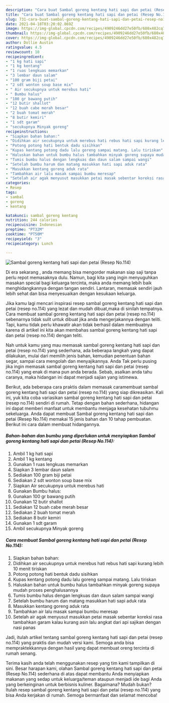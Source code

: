 ```yaml
---
description: "Cara buat Sambal goreng kentang hati sapi dan petai (Resep No.114) yang lezat Untuk Jualan"
title: "Cara buat Sambal goreng kentang hati sapi dan petai (Resep No.114) yang lezat Untuk Jualan"
slug: 731-cara-buat-sambal-goreng-kentang-hati-sapi-dan-petai-resep-no114-yang-lezat-untuk-jualan
date: 2021-04-18T03:20:02.869Z
image: https://img-global.cpcdn.com/recipes/4909246dd27e50fb/680x482cq70/sambal-goreng-kentang-hati-sapi-dan-petai-resep-no114-foto-resep-utama.jpg
thumbnail: https://img-global.cpcdn.com/recipes/4909246dd27e50fb/680x482cq70/sambal-goreng-kentang-hati-sapi-dan-petai-resep-no114-foto-resep-utama.jpg
cover: https://img-global.cpcdn.com/recipes/4909246dd27e50fb/680x482cq70/sambal-goreng-kentang-hati-sapi-dan-petai-resep-no114-foto-resep-utama.jpg
author: Dollie Austin
ratingvalue: 4.5
reviewcount: 10
recipeingredient:
- "1 kg hati sapi"
- "1 kg kentang"
- "1 ruas lengkuas memarkan"
- "3 lembar daun salam"
- "100 gram biji petai"
- "2 sdt wonton soup base mix"
- " Air secukupnya untuk merebus hati"
- " Bumbu halus"
- "100 gr bawang putih"
- "12 butir shallot"
- "12 buah cabe merah besar"
- "2 buah tomat merah"
- "8 butir kemiri"
- "1 sdt garam"
- "secukupnya Minyak goreng"
recipeinstructions:
- "Siapkan bahan bahan:"
- "Didihkan air secukupnya untuk merebus hati rebus hati sapi kurang lebih 10 menit tiriskan"
- "Potong potong hati bentuk dadu sisihkan"
- "Kupas kentang potong dadu lalu goreng sampai matang. Lalu tiriskan"
- "Haluskan bahan untuk bumbu halus tambahkan minyak goreng supaya mudah proses penghalusannya"
- "Tumis bumbu halus dengan lengkuas dan daun salam sampai wangi"
- "Setelah bumbu harum dan matang masukkan hati sapi aduk rata"
- "Masukkan kentang goreng aduk rata"
- "Tambahkan air lalu masak sampai bumbu meresap"
- "Setelah air agak menyusut masukkan petai masak sebentar koreksi rasa tambahkan garam kalau kurang asin lalu angkat dari api sajikan dengan nasi panas"
categories:
- Resep
tags:
- sambal
- goreng
- kentang

katakunci: sambal goreng kentang 
nutrition: 244 calories
recipecuisine: Indonesian
preptime: "PT32M"
cooktime: "PT50M"
recipeyield: "3"
recipecategory: Lunch

---
```



![Sambal goreng kentang hati sapi dan petai (Resep No.114)](https://img-global.cpcdn.com/recipes/4909246dd27e50fb/680x482cq70/sambal-goreng-kentang-hati-sapi-dan-petai-resep-no114-foto-resep-utama.jpg)

Di era  sekarang , anda memang bisa mengorder makanan siap saji tanpa perlu repot memasaknya dulu. Namun, bagi kita yang ingin menyuguhkan masakan special bagi keluarga tercinta, maka anda memang lebih baik menghidangkannya dengan tangan sendiri. Lantaran, memasak sendiri jauh lebih sehat dan bisa menyesuaikan dengan kesukaan keluarga.

Jika kamu lagi mencari inspirasi resep sambal goreng kentang hati sapi dan petai (resep no.114) yang lezat dan mudah dibuat,maka di sinilah tempatnya. Cara membuat sambal goreng kentang hati sapi dan petai (resep no.114)  sebenarnya tidak sulit untuk dibuat jika anda mengerjakannya dengan teliti. Tapi, kamu tidak perlu khawatir akan tidak berhasil dalam membuatnya 
karena di artikel ini kita akan membahas sambal goreng kentang hati sapi dan petai (resep no.114) dengan teliti.  



Nah untuk kamu yang mau memasak sambal goreng kentang hati sapi dan petai (resep no.114) yang sederhana, ada beberapa langkah yang dapat dilakukan, mulai dari memilih jenis bahan, kemudian penentuan bahan segar, sampai cara mengolah dan menyajikannya. Anda Tak perlu pusing jika ingin memasak sambal goreng kentang hati sapi dan petai (resep no.114) yang enak di mana pun anda berada. Sebab, asalkan anda  tahu caranya, maka hidangan ini dapat menjadi sajian yang istimewa.

Berikut, ada beberapa cara praktis  dalam memasak caramembuat sambal goreng kentang hati sapi dan petai (resep no.114) yang siap dikreasikan. Kali ini, yuk kita coba variasikan sambal goreng kentang hati sapi dan petai (resep no.114) sendiri di rumah. Tetap dengan bahan sederhana, hidangan ini dapat memberi manfaat untuk membantu menjaga kesehatan tubuhmu sekeluarga. Anda dapat membuat Sambal goreng kentang hati sapi dan petai (Resep No.114) memakai 15 jenis bahan dan 10 tahap pembuatan. Berikut ini cara dalam membuat hidangannya.

<!--inarticleads1-->

##### Bahan-bahan dan bumbu yang diperlukan untuk menyiapkan Sambal goreng kentang hati sapi dan petai (Resep No.114):

1. Ambil 1 kg hati sapi
1. Ambil 1 kg kentang
1. Gunakan 1 ruas lengkuas memarkan
1. Siapkan 3 lembar daun salam
1. Sediakan 100 gram biji petai
1. Sediakan 2 sdt wonton soup base mix
1. Siapkan  Air secukupnya untuk merebus hati
1. Gunakan  Bumbu halus:
1. Gunakan 100 gr bawang putih
1. Gunakan 12 butir shallot
1. Sediakan 12 buah cabe merah besar
1. Sediakan 2 buah tomat merah
1. Sediakan 8 butir kemiri
1. Gunakan 1 sdt garam
1. Ambil secukupnya Minyak goreng




<!--inarticleads2-->

##### Cara membuat Sambal goreng kentang hati sapi dan petai (Resep No.114):

1. Siapkan bahan bahan:
1. Didihkan air secukupnya untuk merebus hati rebus hati sapi kurang lebih 10 menit tiriskan
1. Potong potong hati bentuk dadu sisihkan
1. Kupas kentang potong dadu lalu goreng sampai matang. Lalu tiriskan
1. Haluskan bahan untuk bumbu halus tambahkan minyak goreng supaya mudah proses penghalusannya
1. Tumis bumbu halus dengan lengkuas dan daun salam sampai wangi
1. Setelah bumbu harum dan matang masukkan hati sapi aduk rata
1. Masukkan kentang goreng aduk rata
1. Tambahkan air lalu masak sampai bumbu meresap
1. Setelah air agak menyusut masukkan petai masak sebentar koreksi rasa tambahkan garam kalau kurang asin lalu angkat dari api sajikan dengan nasi panas




Jadi, itulah artikel tentang  sambal goreng kentang hati sapi dan petai (resep no.114)  yang praktis dan mudah versi kami. Semoga anda bisa mempraktekkannya dengan hasil yang dapat membuat oreng tercinta di rumah senang. 

Terima kasih anda telah menggunakan resep yang tim kami tampilkan di sini. Besar harapan kami, olahan  Sambal goreng kentang hati sapi dan petai (Resep No.114) sederhana di atas dapat membantu Anda menyiapkan makanan yang sedap untuk keluarga/teman ataupun menjadi ide bagi Anda yang berkeinginan untuk berbisnis kuliner. Bagaimana? Mudah bukan? Itulah resep sambal goreng kentang hati sapi dan petai (resep no.114) yang bisa Anda kerjakan di rumah. Semoga bermanfaat dan selamat mencoba!

